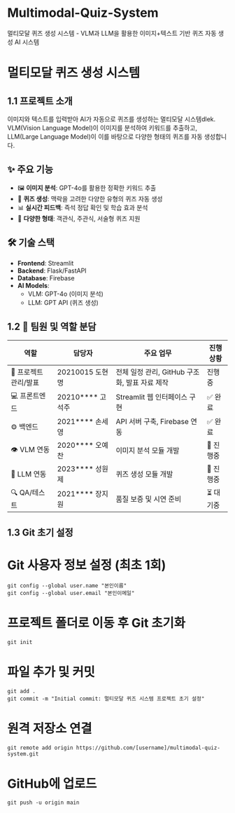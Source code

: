 # Multimodal-Quiz-System
멀티모달 퀴즈 생성 시스템 - VLM과 LLM을 활용한 이미지+텍스트 기반 퀴즈 자동 생성 AI 시스템

# 멀티모달 퀴즈 생성 시스템

## 1.1 프로젝트 소개
이미지와 텍스트를 입력받아 AI가 자동으로 퀴즈를 생성하는 멀티모달 시스템dlek.
VLM(Vision Language Model)이 이미지를 분석하여 키워드를 추출하고, 
LLM(Large Language Model)이 이를 바탕으로 다양한 형태의 퀴즈를 자동 생성합니다.

## ✨ 주요 기능
- 🖼️ **이미지 분석**: GPT-4o를 활용한 정확한 키워드 추출
- 🧠 **퀴즈 생성**: 맥락을 고려한 다양한 유형의 퀴즈 자동 생성
- 📊 **실시간 피드백**: 즉석 정답 확인 및 학습 효과 분석
- 🎯 **다양한 형태**: 객관식, 주관식, 서술형 퀴즈 지원

## 🛠️ 기술 스택
- **Frontend**: Streamlit
- **Backend**: Flask/FastAPI
- **Database**: Firebase
- **AI Models**: 
  - VLM: GPT-4o (이미지 분석)
  - LLM: GPT API (퀴즈 생성)
 
## 1.2 👥 팀원 및 역할 분담
| 역할 | 담당자 | 주요 업무 | 진행 상황 |
|------|--------|-----------|----------|
| 🎯 프로젝트 관리/발표 | 20210015 도현명 | 전체 일정 관리, GitHub 구조화, 발표 자료 제작 | 진행중 |
| 💻 프론트엔드 | 20210**** 고석주 | Streamlit 웹 인터페이스 구현 | ✅ 완료 |
| ⚙️ 백엔드 | 2021**** 손세영 | API 서버 구축, Firebase 연동 | ✅ 완료 |
| 👁️ VLM 연동 | 2020**** 오예찬 | 이미지 분석 모듈 개발 | 🔄 진행중 |
| 🧠 LLM 연동 | 2023**** 성원제 | 퀴즈 생성 모듈 개발 | 🔄 진행중 |
| 🔍 QA/테스트 | 2021**** 장지원 | 품질 보증 및 시연 준비 | ⏳ 대기중 |

## 1.3  Git 초기 설정
# Git 사용자 정보 설정 (최초 1회)
    git config --global user.name "본인이름"
    git config --global user.email "본인이메일"

# 프로젝트 폴더로 이동 후 Git 초기화
    git init

# 파일 추가 및 커밋
    git add .
    git commit -m "Initial commit: 멀티모달 퀴즈 시스템 프로젝트 초기 설정"

# 원격 저장소 연결
    git remote add origin https://github.com/[username]/multimodal-quiz-system.git

# GitHub에 업로드
    git push -u origin main
